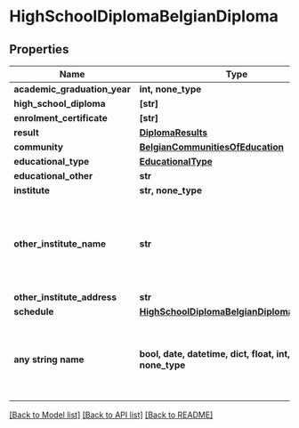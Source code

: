 # HighSchoolDiplomaBelgianDiploma


## Properties
Name | Type | Description | Notes
------------ | ------------- | ------------- | -------------
**academic_graduation_year** | **int, none_type** |  | 
**high_school_diploma** | **[str]** |  | [optional] 
**enrolment_certificate** | **[str]** |  | [optional] 
**result** | [**DiplomaResults**](DiplomaResults.md) |  | [optional] 
**community** | [**BelgianCommunitiesOfEducation**](BelgianCommunitiesOfEducation.md) |  | [optional] 
**educational_type** | [**EducationalType**](EducationalType.md) |  | [optional] 
**educational_other** | **str** |  | [optional] 
**institute** | **str, none_type** |  | [optional] 
**other_institute_name** | **str** | Si vous ne trouvez pas votre institut dans la liste, merci de le préciser ici | [optional] 
**other_institute_address** | **str** |  | [optional] 
**schedule** | [**HighSchoolDiplomaBelgianDiplomaSchedule**](HighSchoolDiplomaBelgianDiplomaSchedule.md) |  | [optional] 
**any string name** | **bool, date, datetime, dict, float, int, list, str, none_type** | any string name can be used but the value must be the correct type | [optional]

[[Back to Model list]](../README.md#documentation-for-models) [[Back to API list]](../README.md#documentation-for-api-endpoints) [[Back to README]](../README.md)



